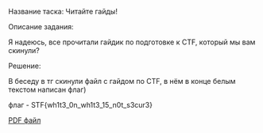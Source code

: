 Название таска: Читайте гайды!

Описание задания:

Я надеюсь, все прочитали гайдик по подготовке к CTF, который мы вам скинули?

Решение:

В беседу в тг скинули файл с гайдом по CTF, в нём в конце белым текстом написан флаг)

флаг - STF{wh1t3_0n_wh1t3_15_n0t_s3cur3}

[PDF файл](./CTF.pdf)
